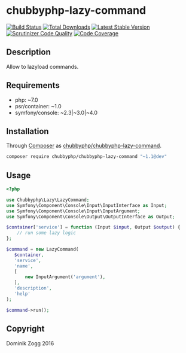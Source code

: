 # chubbyphp-lazy-command

[![Build Status](https://api.travis-ci.org/chubbyphp/chubbyphp-lazy-command.png?branch=master)](https://travis-ci.org/chubbyphp/chubbyphp-lazy-command)
[![Total Downloads](https://poser.pugx.org/chubbyphp/chubbyphp-lazy-command/downloads.png)](https://packagist.org/packages/chubbyphp/chubbyphp-lazy-command)
[![Latest Stable Version](https://poser.pugx.org/chubbyphp/chubbyphp-lazy-command/v/stable.png)](https://packagist.org/packages/chubbyphp/chubbyphp-lazy-command)
[![Scrutinizer Code Quality](https://scrutinizer-ci.com/g/chubbyphp/chubbyphp-lazy-command/badges/quality-score.png?b=master)](https://scrutinizer-ci.com/g/chubbyphp/chubbyphp-lazy-command/?branch=master)
[![Code Coverage](https://scrutinizer-ci.com/g/chubbyphp/chubbyphp-lazy-command/badges/coverage.png?b=master)](https://scrutinizer-ci.com/g/chubbyphp/chubbyphp-lazy-command/?branch=master)

## Description

Allow to lazyload commands.

## Requirements

 * php: ~7.0
 * psr/container: ~1.0
 * symfony/console: ~2.3|~3.0|~4.0

## Installation

Through [Composer](http://getcomposer.org) as [chubbyphp/chubbyphp-lazy-command][1].

```sh
composer require chubbyphp/chubbyphp-lazy-command "~1.1@dev"
```

## Usage

```php
<?php

use Chubbyphp\Lazy\LazyCommand;
use Symfony\Component\Console\Input\InputInterface as Input;
use Symfony\Component\Console\Input\InputArgument;
use Symfony\Component\Console\Output\OutputInterface as Output;

$container['service'] = function (Input $input, Output $output) {
    // run some lazy logic
};

$command = new LazyCommand(
   $container,
   'service',
   'name',
   [
       new InputArgument('argument'),
   ],
   'description',
   'help'
);

$command->run();
```

[1]: https://packagist.org/packages/chubbyphp/chubbyphp-lazy-command

## Copyright

Dominik Zogg 2016

